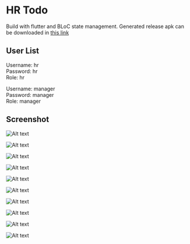 # HR Todo

Build with flutter and BLoC state management.
Generated release apk can be downloaded in [this link](https://github.com/rehanarroihan/hrtodo/raw/main/showcase/app-release.apk)

## User List

Username: hr\
Password: hr\
Role: hr

Username: manager\
Password: manager\
Role: manager

## Screenshot

![Alt text](https://github.com/rehanarroihan/hrtodo/blob/main/showcase/Screenshot_1677905641.png?raw=true)

![Alt text](https://github.com/rehanarroihan/hrtodo/blob/main/showcase/Screenshot_1677905648.png?raw=true)

![Alt text](https://github.com/rehanarroihan/hrtodo/blob/main/showcase/Screenshot_1677905657.png?raw=true)

![Alt text](https://github.com/rehanarroihan/hrtodo/blob/main/showcase/Screenshot_1677905662.png?raw=true)

![Alt text](https://github.com/rehanarroihan/hrtodo/blob/main/showcase/Screenshot_1677905665.png?raw=true)

![Alt text](https://github.com/rehanarroihan/hrtodo/blob/main/showcase/Screenshot_1677905679.png?raw=true)

![Alt text](https://github.com/rehanarroihan/hrtodo/blob/main/showcase/Screenshot_1677905723.png?raw=true)

![Alt text](https://github.com/rehanarroihan/hrtodo/blob/main/showcase/Screenshot_1677905733.png?raw=true)

![Alt text](https://github.com/rehanarroihan/hrtodo/blob/main/showcase/Screenshot_1677905738.png?raw=true)

![Alt text](https://github.com/rehanarroihan/hrtodo/blob/main/showcase/Screenshot_1677905748.png?raw=true)